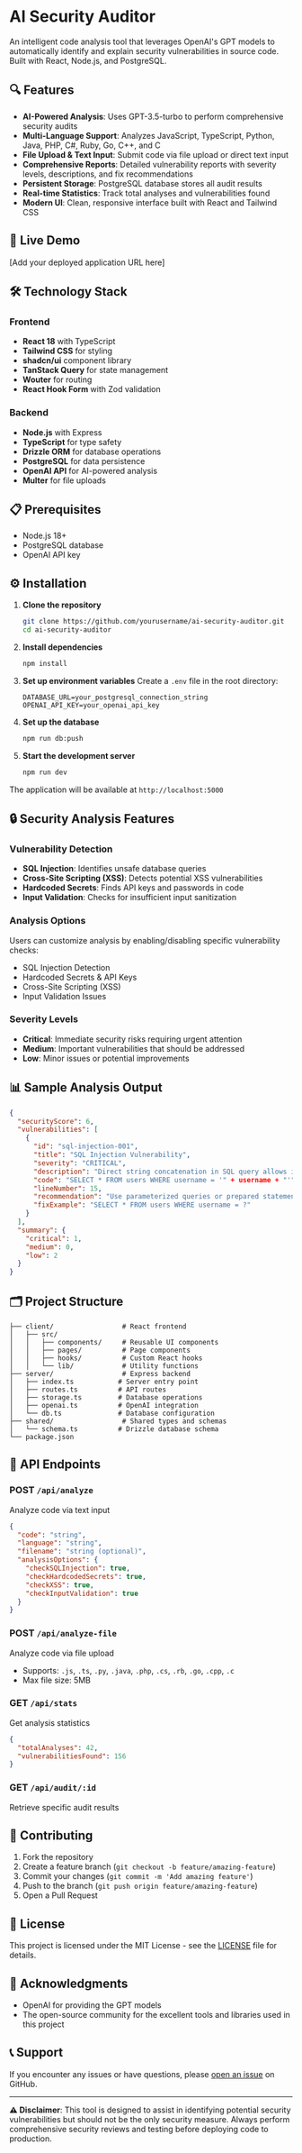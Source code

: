 # AI Security Auditor

An intelligent code analysis tool that leverages OpenAI's GPT models to automatically identify and explain security vulnerabilities in source code. Built with React, Node.js, and PostgreSQL.

## 🔍 Features

- **AI-Powered Analysis**: Uses GPT-3.5-turbo to perform comprehensive security audits
- **Multi-Language Support**: Analyzes JavaScript, TypeScript, Python, Java, PHP, C#, Ruby, Go, C++, and C
- **File Upload & Text Input**: Submit code via file upload or direct text input
- **Comprehensive Reports**: Detailed vulnerability reports with severity levels, descriptions, and fix recommendations
- **Persistent Storage**: PostgreSQL database stores all audit results
- **Real-time Statistics**: Track total analyses and vulnerabilities found
- **Modern UI**: Clean, responsive interface built with React and Tailwind CSS

## 🚀 Live Demo

[Add your deployed application URL here]

## 🛠️ Technology Stack

### Frontend
- **React 18** with TypeScript
- **Tailwind CSS** for styling
- **shadcn/ui** component library
- **TanStack Query** for state management
- **Wouter** for routing
- **React Hook Form** with Zod validation

### Backend
- **Node.js** with Express
- **TypeScript** for type safety
- **Drizzle ORM** for database operations
- **PostgreSQL** for data persistence
- **OpenAI API** for AI-powered analysis
- **Multer** for file uploads

## 📋 Prerequisites

- Node.js 18+ 
- PostgreSQL database
- OpenAI API key

## ⚙️ Installation

1. **Clone the repository**
   ```bash
   git clone https://github.com/yourusername/ai-security-auditor.git
   cd ai-security-auditor
   ```

2. **Install dependencies**
   ```bash
   npm install
   ```

3. **Set up environment variables**
   Create a `.env` file in the root directory:
   ```env
   DATABASE_URL=your_postgresql_connection_string
   OPENAI_API_KEY=your_openai_api_key
   ```

4. **Set up the database**
   ```bash
   npm run db:push
   ```

5. **Start the development server**
   ```bash
   npm run dev
   ```

The application will be available at `http://localhost:5000`

## 🔒 Security Analysis Features

### Vulnerability Detection
- **SQL Injection**: Identifies unsafe database queries
- **Cross-Site Scripting (XSS)**: Detects potential XSS vulnerabilities
- **Hardcoded Secrets**: Finds API keys and passwords in code
- **Input Validation**: Checks for insufficient input sanitization

### Analysis Options
Users can customize analysis by enabling/disabling specific vulnerability checks:
- SQL Injection Detection
- Hardcoded Secrets & API Keys
- Cross-Site Scripting (XSS)
- Input Validation Issues

### Severity Levels
- **Critical**: Immediate security risks requiring urgent attention
- **Medium**: Important vulnerabilities that should be addressed
- **Low**: Minor issues or potential improvements

## 📊 Sample Analysis Output

```json
{
  "securityScore": 6,
  "vulnerabilities": [
    {
      "id": "sql-injection-001",
      "title": "SQL Injection Vulnerability",
      "severity": "CRITICAL",
      "description": "Direct string concatenation in SQL query allows injection attacks",
      "code": "SELECT * FROM users WHERE username = '" + username + "'",
      "lineNumber": 15,
      "recommendation": "Use parameterized queries or prepared statements",
      "fixExample": "SELECT * FROM users WHERE username = ?"
    }
  ],
  "summary": {
    "critical": 1,
    "medium": 0,
    "low": 2
  }
}
```

## 🗂️ Project Structure

```
├── client/                 # React frontend
│   ├── src/
│   │   ├── components/     # Reusable UI components
│   │   ├── pages/          # Page components
│   │   ├── hooks/          # Custom React hooks
│   │   └── lib/            # Utility functions
├── server/                 # Express backend
│   ├── index.ts           # Server entry point
│   ├── routes.ts          # API routes
│   ├── storage.ts         # Database operations
│   ├── openai.ts          # OpenAI integration
│   └── db.ts              # Database configuration
├── shared/                 # Shared types and schemas
│   └── schema.ts          # Drizzle database schema
└── package.json
```

## 🔧 API Endpoints

### POST `/api/analyze`
Analyze code via text input
```json
{
  "code": "string",
  "language": "string",
  "filename": "string (optional)",
  "analysisOptions": {
    "checkSQLInjection": true,
    "checkHardcodedSecrets": true,
    "checkXSS": true,
    "checkInputValidation": true
  }
}
```

### POST `/api/analyze-file`
Analyze code via file upload
- Supports: `.js`, `.ts`, `.py`, `.java`, `.php`, `.cs`, `.rb`, `.go`, `.cpp`, `.c`
- Max file size: 5MB

### GET `/api/stats`
Get analysis statistics
```json
{
  "totalAnalyses": 42,
  "vulnerabilitiesFound": 156
}
```

### GET `/api/audit/:id`
Retrieve specific audit results

## 🤝 Contributing

1. Fork the repository
2. Create a feature branch (`git checkout -b feature/amazing-feature`)
3. Commit your changes (`git commit -m 'Add amazing feature'`)
4. Push to the branch (`git push origin feature/amazing-feature`)
5. Open a Pull Request

## 📝 License

This project is licensed under the MIT License - see the [LICENSE](LICENSE) file for details.

## 🙏 Acknowledgments

- OpenAI for providing the GPT models
- The open-source community for the excellent tools and libraries used in this project

## 📞 Support

If you encounter any issues or have questions, please [open an issue](https://github.com/yourusername/ai-security-auditor/issues) on GitHub.

---

**⚠️ Disclaimer**: This tool is designed to assist in identifying potential security vulnerabilities but should not be the only security measure. Always perform comprehensive security reviews and testing before deploying code to production.
